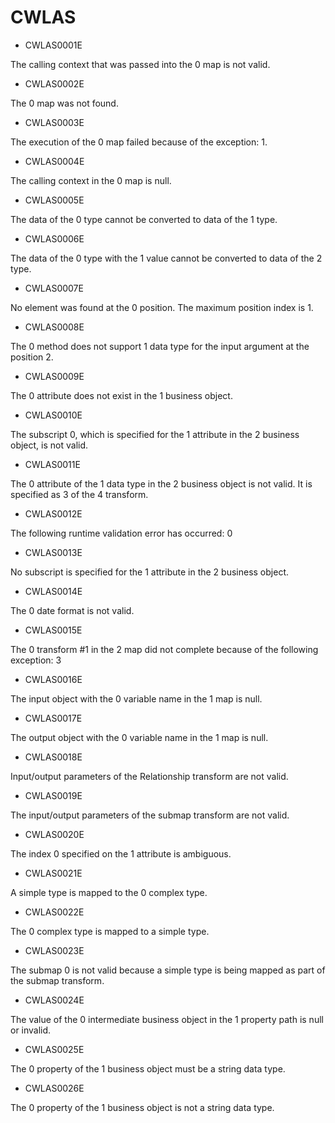 # CWLAS

- CWLAS0001E

The calling context that was passed into the 0 map is not valid.
- CWLAS0002E

The 0 map was not found.
- CWLAS0003E

The execution of the 0 map failed because of the exception: 1.
- CWLAS0004E

The calling context in the 0 map is null.
- CWLAS0005E

The data of the 0 type cannot be converted to data of the 1 type.
- CWLAS0006E

The data of the 0 type with the 1 value cannot be converted to data of the 2 type.
- CWLAS0007E

No element was found at the 0 position. The maximum position index is 1.
- CWLAS0008E

The 0 method does not support 1 data type for the input argument at the position 2.
- CWLAS0009E

The 0 attribute does not exist in the 1 business object.
- CWLAS0010E

The subscript 0, which is specified for the 1 attribute in the 2 business object, is not valid.
- CWLAS0011E

The 0 attribute of the 1 data type in the 2 business object is not valid. It is specified as 3 of the 4 transform.
- CWLAS0012E

The following runtime validation error has occurred: 0
- CWLAS0013E

No subscript is specified for the 1 attribute in the 2 business object.
- CWLAS0014E

The 0 date format is not valid.
- CWLAS0015E

The 0 transform #1 in the 2 map did not complete because of the following exception: 3
- CWLAS0016E

The input object with the 0 variable name in the 1 map is null.
- CWLAS0017E

The output object with the 0 variable name in the 1 map is null.
- CWLAS0018E

Input/output parameters of the Relationship transform are not valid.
- CWLAS0019E

The input/output parameters of the submap transform are not valid.
- CWLAS0020E

The index 0 specified on the 1 attribute is ambiguous.
- CWLAS0021E

A simple type is mapped to the 0 complex type.
- CWLAS0022E

The 0 complex type is mapped to a simple type.
- CWLAS0023E

The submap 0 is not valid because a simple type is being mapped as part of the submap transform.
- CWLAS0024E

The value of the 0 intermediate business object in the 1 property path is null or invalid.
- CWLAS0025E

The 0 property of the 1 business object must be a string data type.
- CWLAS0026E

The 0 property of the 1 business object is not a string data type.